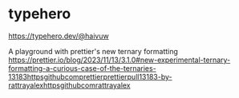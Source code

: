 # typehero
https://typehero.dev/@haivuw

A playground with prettier's new ternary formatting
https://prettier.io/blog/2023/11/13/3.1.0#new-experimental-ternary-formatting-a-curious-case-of-the-ternaries-13183httpsgithubcomprettierprettierpull13183-by-rattrayalexhttpsgithubcomrattrayalex
